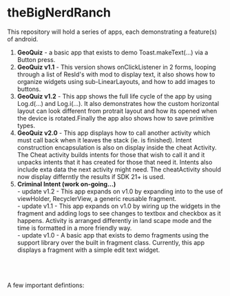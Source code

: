 # theBigNerdRanch

This repository will hold a series of apps, each demonstrating a feature(s) of android.

<ol>
<li>
	<b>GeoQuiz</b> - a basic app that exists to demo Toast.makeText(...) via a Button press.
</li>
<li>
	<b>GeoQuiz v1.1</b> - This version shows onClickListener in 2 forms, looping through a list of 
	ResId's with mod to display text, it also shows how to organize widgets using sub-LinearLayouts,
	and how to add images to buttons.
</li>
<li>
	<b>GeoQuiz v1.2</b> - This app shows the full life cycle of the app by using Log.d(...) and Log.i(...). 
	It also demonstrates how the custom horizontal layout can look different from protrait layout
	and how its opened when the device is rotated.Finally the app also shows how to save primitive types.
</li>
<li>
	<b>GeoQuiz v2.0</b> - This app displays how to call another activity which must call back when it
	leaves the stack (ie. is finished). Intent construction encapsulation is also on display inside the 
	cheat Activity. The Cheat activity builds intents for those that wish to call it and it unpacks
	intents that it has created for those that need it. Intents also include exta data the next activity
	might need. The cheatActivity should now display differntly the results if SDK 21+ is used.
</li>
<li>
	<b>Criminal Intent (work on-going...)</b>
	<br/>- update v1.2 - This app expands on v1.0 by expanding into to the use of viewHolder, RecyclerView,
	a generic reusable fragment.
	<br/>- update v1.1 - This app expands on v1.0 by wiring up the widgets in the fragment and adding
	logs to see changes to textbox and checkbox as it happens. Activity is arranged differently in land
	scape mode and the time is formatted in a more friendly way.
	<br/>- update v1.0 - A basic app that exists to demo fragments using the support library over the built
	in fragment class. Currently, this app displays a fragment with a simple edit text widget.
</li>
</ol>
<br/>
<br/>
<br/>
A few important defintions:
